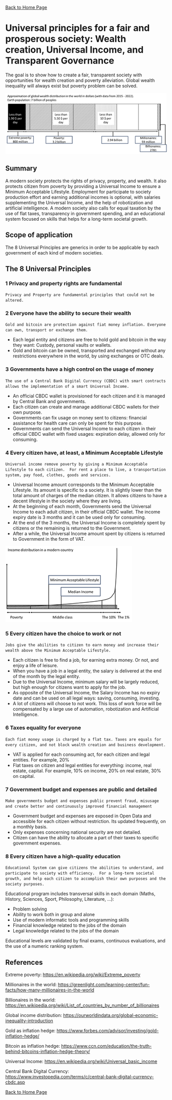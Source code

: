 [Back to Home Page](../README.md)

# Universal principles for a fair and prosperous society: Wealth creation, Universal Income, and Transparent Governance

The goal is to show how to create a fair, transparent society with opportunities for wealth creation and poverty alleviation.
Global wealth inequality will always exist but poverty problem can be solved.

![Global wealth distribution](resources\GlobalWealthDistribution-min.png)

## Summary

A modern society protects the rights of privacy, property, and wealth. It also protects citizen from poverty by providing a Universal Income to ensure a Minimum Acceptable Lifestyle. Employment for participate to society production effort and earning additional incomes is optional, with salaries supplementing the Universal Income, and the help of robotization and artificial intelligence. A modern society also calls for equal taxation by the use of flat taxes, transparency in government spending, and an educational system focused on skills that helps for a long-term societal growth. 

## Scope of application

The 8 Universal Principles are generics in order to be applicable by each government of each kind of modern societies.

## The 8 Universal Principles

### 1 Privacy and property rights are fundamental
`Privacy and Property are fundamental principles that could not be altered.`

### 2 Everyone have the ability to secure their wealth
`Gold and bitcoin are protection against fiat money inflation. Everyone can own, transport or exchange them.`

- Each legal entity and citizens are free to hold gold and bitcoin in the way they want: Custody, personal vaults or wallets. 
- Gold and bitcoin can be owned, transported and exchanged without any restrictions everywhere in the world, by using exchanges or OTC deals.

### 3 Governments have a high control on the usage of money
`The use of a Central Bank Digital Currency (CBDC) with smart contracts allows the implementation of a smart Universal Income.`

- An official CBDC wallet is provisioned for each citizen and it is managed by Central Bank and governments. 
- Each citizen can create and manage additional CBDC wallets for their own purpose.
- Governments can fix usage on money sent to citizens: financial assistance for health care can only be spent for this purpose.
- Governments can send the Universal Income to each citizen in their official CBDC wallet with fixed usages: expiration delay, allowed only for consuming.

### 4 Every citizen have, at least, a Minimum Acceptable Lifestyle
`Universal income remove poverty by giving a Minimum Acceptable Lifestyle to each citizen. 
For rent a place to live, a transportation system, pay food, clothes, goods and services.`

- Universal Income amount corresponds to the Minimum Acceptable Lifestyle. Its amount is specific to a society. It is slightly lower than the total amount of charges of the median citizen. It allows citizens to have a decent lifestyle in the society where they are living. 
- At the beginning of each month, Governments send the Universal Income to each adult citizen, in their official CBDC wallet. The income expiry date is 3 months and it can be used only for consuming.
- At the end of the 3 months, the Universal Income is completely spent by citizens or the remaining is returned to the Government.
- After a while, the Universal Income amount spent by citizens is returned to Government in the form of VAT.

![Global wealth distribution](resources\IncomeInModernSociety-min.png)


### 5 Every citizen have the choice to work or not
`Jobs give the abilities to citizen to earn money and increase their wealth above the Minimum Acceptable Lifestyle.`

- Each citizen is free to find a job, for earning extra money. Or not, and enjoy a life of leisure.
- When you have a job in a legal entity, the salary is delivered at the end of the month by the legal entity. 
- Due to the Universal Income, minimum salary will be largely reduced, but high enough for citizens want to apply for the job.
- As opposite of the Universal Income, the Salary Income has no expiry date and can be used on all legal ways: saving, consuming, investing.
- A lot of citizens will choose to not work. This loss of work force will be compensated by a large use of automation, robotization and Artificial Intelligence.

### 6 Taxes equality for everyone
`Each fiat money usage is charged by a flat tax. Taxes are equals for every citizen, and not block wealth creation and business development.`

- VAT is applied for each consuming act, for each citizen and legal entities. For example, 20%
- Flat taxes on citizen and legal entities for everything: income, real estate, capital. For example, 10% on income, 20% on real estate, 30% on capital.

### 7 Government budget and expenses are public and detailed 
`Make governments budget and expenses public prevent fraud, misusage and create better and continuously improved financial management`

- Government budget and expenses are exposed in Open Data and accessible for each citizen without restriction. Its updated frequently, on a monthly basis.
- Only expenses concerning national security are not detailed.
- Citizen can have the ability to allocate a part of their taxes to specific government expenses.

### 8 Every citizen have a high-quality education
`Educational System can give citizens the abilities to understand, and participate to society with efficiency. 
For a long-term societal growth, and help each citizen to accomplish their own purposes and the society purposes.`

Educational program includes transversal skills in each domain (Maths, History, Sciences, Sport, Philosophy, Literature, ...): 
- Problem solving 
- Ability to work both in group and alone
- Use of modern informatic tools and programming skills
- Financial knowledge related to the jobs of the domain 
- Legal knowledge related to the jobs of the domain

Educational levels are validated by final exams, continuous evaluations, and the use of a numeric ranking system.

## References

Extreme poverty: https://en.wikipedia.org/wiki/Extreme_poverty

Millionaires in the world: https://greenlight.com/learning-center/fun-facts/how-many-millionaires-in-the-world

Billionaires in the world: https://en.wikipedia.org/wiki/List_of_countries_by_number_of_billionaires

Global income distribution: https://ourworldindata.org/global-economic-inequality-introduction

Gold as inflation hedge: https://www.forbes.com/advisor/investing/gold-inflation-hedge/

Bitcoin as inflation hedge: https://www.ccn.com/education/the-truth-behind-bitcoins-inflation-hedge-theory/

Universal Income: https://en.wikipedia.org/wiki/Universal_basic_income

Central Bank Digital Currency: https://www.investopedia.com/terms/c/central-bank-digital-currency-cbdc.asp


[Back to Home Page](../README.md)
